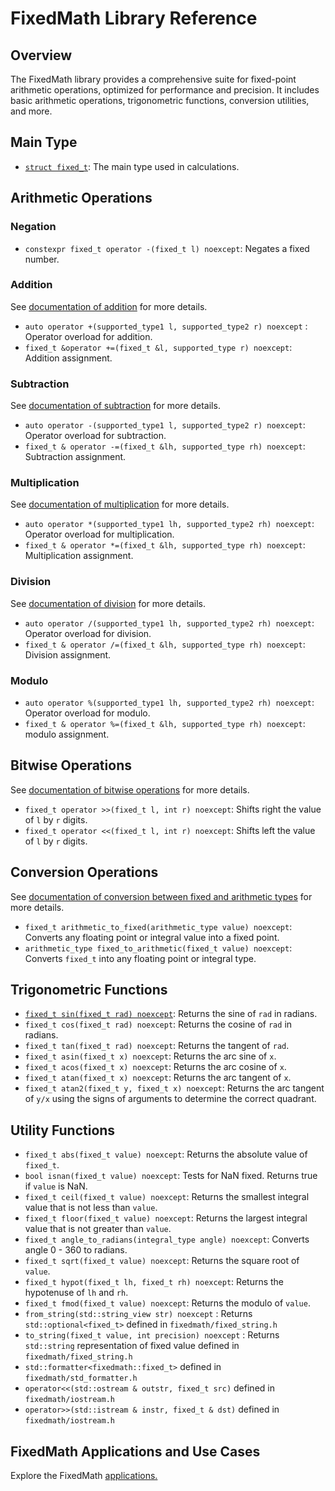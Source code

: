 # FixedMath Library Reference

## Overview

The FixedMath library provides a comprehensive suite for fixed-point arithmetic operations, optimized for performance and precision. It includes basic arithmetic operations, trigonometric functions, conversion utilities, and more.

## Main Type

- [`struct fixed_t`](fixed_t.md): The main type used in calculations.

## Arithmetic Operations

### Negation

- `constexpr fixed_t operator -(fixed_t l) noexcept`: Negates a fixed number.

### Addition

See [documentation of addition](addition.md) for more details.

- `auto operator +(supported_type1 l, supported_type2 r) noexcept` : Operator overload for addition.
- `fixed_t &operator +=(fixed_t &l, supported_type r) noexcept`: Addition assignment.

### Subtraction

See [documentation of subtraction](subtraction.md) for more details.

- `auto operator -(supported_type1 l, supported_type2 r) noexcept`: Operator overload for subtraction.
- `fixed_t & operator -=(fixed_t &lh, supported_type rh) noexcept`: Subtraction assignment.

### Multiplication

See [documentation of multiplication](multiplication.md) for more details.

- `auto operator *(supported_type1 lh, supported_type2 rh) noexcept`: Operator overload for multiplication.
- `fixed_t & operator *=(fixed_t &lh, supported_type rh) noexcept`: Multiplication assignment.

### Division

See [documentation of division](division.md) for more details.

- `auto operator /(supported_type1 lh, supported_type2 rh) noexcept`: Operator overload for division.
- `fixed_t & operator /=(fixed_t &lh, supported_type rh) noexcept`: Division assignment.

### Modulo

- `auto operator %(supported_type1 lh, supported_type2 rh) noexcept`: Operator overload for modulo.
- `fixed_t & operator %=(fixed_t &lh, supported_type rh) noexcept`: modulo assignment.

## Bitwise Operations

See [documentation of bitwise operations](bitwise_operations.md) for more details.

- `fixed_t operator >>(fixed_t l, int r) noexcept`: Shifts right the value of `l` by `r` digits.
- `fixed_t operator <<(fixed_t l, int r) noexcept`: Shifts left the value of `l` by `r` digits.

## Conversion Operations

See [documentation of conversion between fixed and arithmetic types](conversion_between_fixed_and_arithmetic.md) for more details.

- `fixed_t arithmetic_to_fixed(arithmetic_type value) noexcept`: Converts any floating point or integral value into a fixed point.
- `arithmetic_type fixed_to_arithmetic(fixed_t value) noexcept`: Converts `fixed_t` into any floating point or integral type.

## Trigonometric Functions

- [`fixed_t sin(fixed_t rad) noexcept`](sine.md): Returns the sine of `rad` in radians.
- `fixed_t cos(fixed_t rad) noexcept`: Returns the cosine of `rad` in radians.
- `fixed_t tan(fixed_t rad) noexcept`: Returns the tangent of `rad`.
- `fixed_t asin(fixed_t x) noexcept`: Returns the arc sine of `x`.
- `fixed_t acos(fixed_t x) noexcept`: Returns the arc cosine of `x`.
- `fixed_t atan(fixed_t x) noexcept`: Returns the arc tangent of `x`.
- `fixed_t atan2(fixed_t y, fixed_t x) noexcept`: Returns the arc tangent of `y/x` using the signs of arguments to determine the correct quadrant.

## Utility Functions

- `fixed_t abs(fixed_t value) noexcept`: Returns the absolute value of `fixed_t`.
- `bool isnan(fixed_t value) noexcept`: Tests for NaN fixed. Returns true if `value` is NaN.
- `fixed_t ceil(fixed_t value) noexcept`: Returns the smallest integral value that is not less than `value`.
- `fixed_t floor(fixed_t value) noexcept`: Returns the largest integral value that is not greater than `value`.
- `fixed_t angle_to_radians(integral_type angle) noexcept`: Converts angle 0 - 360 to radians.
- `fixed_t sqrt(fixed_t value) noexcept`: Returns the square root of `value`.
- `fixed_t hypot(fixed_t lh, fixed_t rh) noexcept`: Returns the hypotenuse of `lh` and `rh`.
- `fixed_t fmod(fixed_t value) noexcept`: Returns the modulo of `value`.
- `from_string(std::string_view str) noexcept` : Returns `std::optional<fixed_t>` defined in `fixedmath/fixed_string.h`
- `to_string(fixed_t value, int precision) noexcept` : Returns `std::string` representation of fixed value defined in `fixedmath/fixed_string.h`
- `std::formatter<fixedmath::fixed_t>` defined in `fixedmath/std_formatter.h`
- `operator<<(std::ostream & outstr, fixed_t src)` defined in `fixedmath/iostream.h`
- `operator>>(std::istream & instr, fixed_t & dst)` defined in `fixedmath/iostream.h`

## FixedMath Applications and Use Cases

Explore the FixedMath [applications.](aplication.md)
